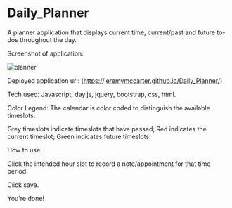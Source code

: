 # Daily_Planner
A planner application that displays current time, current/past and future to-dos throughout the day.


Screenshot of application: 

![planner](https://user-images.githubusercontent.com/118328184/213351107-0b7ceee6-dedb-46d3-9b22-305f9bd77802.png)

Deployed application url:
(https://jeremymccarter.github.io/Daily_Planner/)

Tech used:
Javascript, day.js, jquery, bootstrap, css, html.


Color Legend:
The calendar is color coded to distinguish the available timeslots.

Grey timeslots indicate timeslots that have passed;
Red indicates the current timeslot;
Green indicates future timeslots.


How to use:

Click the intended hour slot to record a note/appointment for that time period.

Click save.

You're done!

